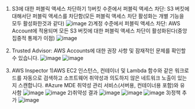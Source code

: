 1. S3에 대한 퍼블릭 액세스 차단하기
 1)버킷 수준에서 퍼블릭 액세스 차단: S3 버킷에 대해서단 퍼블릭 액세스를 차단함(모든 퍼블릭 액세스 차단 활성화는 개별 기능을 모두 활성화한것과 같다)
   ![image](https://github.com/jaehwanjoa/jae_aws/assets/90813478/41e4b94f-0d9b-4837-ac35-4a0e0178e758)
 2)계정 수준에서 퍼블릭 액세스 차단: AWS Account에 적용되며 모든 S3 버킷에 대한 퍼블릭 액세스 차단이 활성화된다(중앙집중적 통제가 이점)
   ![image](https://github.com/jaehwanjoa/jae_aws/assets/90813478/1f1ea912-d16b-495a-b8b2-ff8252cdf871)

2. Trusted Advisor: AWS Accounts에 대한 권장 사항 및 잠재적인 문제를 확인할 수 있습니다.
![image](https://github.com/jaehwanjoa/jae_aws/assets/90813478/818bffba-7768-4a9e-99cc-36d565128224)
![image](https://github.com/jaehwanjoa/jae_aws/assets/90813478/f6ac6ef1-61ed-499f-b656-8a6646cd9a4a)

3. AWS Inspector
   1)AWS EC2 인스턴스, 컨테이너 및 Lambda 함수와 같은 워크로드를 자동으로 검색하고 소프트웨어 취약성과 의도하지 않은 네트워크 노출이 있는지 스캔합니다. #Azure MDE 취약성 관리 서비스(서버용, 컨테이너용 포함)와 유사함
![image](https://github.com/jaehwanjoa/jae_aws/assets/90813478/6dd0d573-2dfa-4f34-a992-ce1cfb0fe265)
![image](https://github.com/jaehwanjoa/jae_aws/assets/90813478/f981403a-0ac7-4add-baea-37fe288f44bb)
   2)취약성 결과
![image](https://github.com/jaehwanjoa/jae_aws/assets/90813478/bbee0777-f250-48f1-9136-5f8be202a526)
![image](https://github.com/jaehwanjoa/jae_aws/assets/90813478/eb47e4aa-58e7-4b74-9948-6b56c83bfade)
![image](https://github.com/jaehwanjoa/jae_aws/assets/90813478/d3465f46-1cda-4944-be18-24d6aec78e20)
   3)정책 추가
![image](https://github.com/jaehwanjoa/jae_aws/assets/90813478/1e036733-7e42-4150-b9e3-2c03679c68f7)


